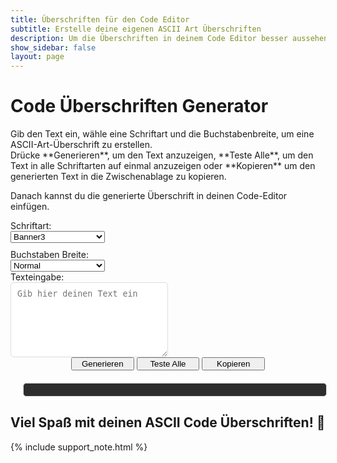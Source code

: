 ```yaml
---
title: Überschriften für den Code Editor
subtitle: Erstelle deine eigenen ASCII Art Überschriften
description: Um die Überschriften in deinem Code Editor besser aussehen zu lassen, ist der ASCII Art Text generator genau richtig.
show_sidebar: false
layout: page
---
```

<div class="shb-main-container">
<h1 class="shb-main-title">Code Überschriften Generator</h1>

<p class="shb-main-description">
    Gib den Text ein, wähle eine Schriftart und die Buchstabenbreite, um eine ASCII-Art-Überschrift zu erstellen.<br>
    Drücke **Generieren**, um den Text anzuzeigen, **Teste Alle**, um den Text in alle Schriftarten auf einmal anzuzeigen oder **Kopieren** um den generierten Text in die Zwischenablage zu kopieren.
</p>
<p class="shb-main-description">
    Danach kannst du die generierte Überschrift in deinen Code-Editor einfügen.
</p>
<!-- Eingabefeld und Auswahloptionen im Formular-Design -->
<div class="shb-center-container" style="gap: 50px;">
    <div style="display: flex; flex-direction: column; gap: 10px; width: 30%;">
        <div class="shb-form-group">
            <label for="fontSelect">Schriftart:</label>
            <select id="fontSelect" style="width: 100%;">
                <option value="Banner3" selected>Banner3</option>
                <option value="Banner">Banner</option>
                <option value="Big">Big</option>
                <option value="Colossal">Colossal</option>
                <option value="Doom">Doom</option>
                <option value="Slant">Slant</option>
                <option value="Small">Small</option>
                <option value="Standard">Standard</option>
                <option value="Avatar">Avatar</option>
                <option value="Big Money-ne">Big Money-ne</option>
                <option value="Big Money-nw">Big Money-nw</option>
                <option value="Big Money-se">Big Money-se</option>
                <option value="Big Money-sw">Big Money-sw</option>
                <option value="BlurVision ASCII">BlurVision ASCII</option>
                <option value="Crawford2">Crawford2</option>
                <option value="Doh">Doh</option>
                <option value="Epic">Epic</option>
                <option value="Fire Font-k">Fire Font-k</option>
                <option value="Graceful">Graceful</option>
                <option value="Graffiti">Graffiti</option>
                <option value="Small Slant">Small Slant</option>
                <option value="Star Wars">Star Wars</option>
                <option value="Sub-Zero">Sub-Zero</option>
                <option value="ANSI Shadow">ANSI Shadow</option>
                <option value="ANSI Regular">ANSI Regular</option>
                <option value="Delta Corps Priest 1">Delta Corps Priest 1</option>
                <option value="Electronic">Electronic</option>
                <option value="4Max">4Max</option>
            </select>
        </div>
        <div class="shb-form-group">
            <label for="widthSelect">Buchstaben Breite:</label>
            <select id="widthSelect" style="width: 100%;">
                <option value="default" selected>Normal</option>
                <option value="full">Full</option>
                <option value="fitted">Fitted</option>
                <option value="smushR">Smush (R)</option>
                <option value="smushU">Smush (U)</option>
            </select>
        </div>
    </div>
    <div class="shb-form-group" style="flex-direction: column; width: 50%;">
        <label for="textInput">Texteingabe:</label>    
        <div class="shb-text-output" >
            <textarea class="shb-text-code-outputt" id="textInput" placeholder="Gib hier deinen Text ein" style="padding: 10px; width: 100%; height: 120px; resize: vertical; border: 1px solid #ddd; border-radius: 5px;"></textarea>
        </div>
    </div>
</div>
<!-- Buttons für Generieren, Test All und Kopieren -->
<div class="shb-button-container" style="text-align: center; display: block;">
    <button onclick="generateASCII()" class="shb-button shb-button-blue" style="width: 20%">Generieren</button>
    <button onclick="testAllFonts()" class="shb-button shb-button-yellow" style="width: 20%">Teste Alle</button>
    <button onclick="copyToClipboard()" class="shb-button shb-button-red" style="width: 20%">Kopieren</button>
</div>

<!-- Ausgabefeld -->
<div style="text-align: center; margin: 20px;">
    <pre id="asciiOutput" class="yaml-output" style="width: 100%; padding: 10px; font-size: 14px; border: 1px solid #ddd; border-radius: 5px;"></pre>
</div>

<footer class="shb-footer">
    <h2>Viel Spaß mit deinen ASCII Code Überschriften! 🎉</h2>
</footer>

{% include support_note.html %}

</div>

<!-- Lokale figlet.js Bibliothek -->
<script src="{{ '/assets/js/figlet.js' | relative_url }}"></script>

<!-- JavaScript für die ASCII-Art-Generierung und Kopieren -->
<script>
figlet.defaults.fontPath = "/assets/js/fonts/";  // Setzt den Pfad zu den Schriftarten

function generateASCII() {
    const text = document.getElementById("textInput").value;
    const font = document.getElementById("fontSelect").value;
    const width = document.getElementById("widthSelect").value;
    const lines = text.split('\n');  // Teilt den Text in Zeilen auf

    let asciiArt = "";  // Zum Speichern der generierten ASCII-Art

    function generateLine(line, callback) {
        figlet.text(line, { font: font, horizontalLayout: width }, function(err, result) {
            if (err) {
                console.log("Fehler:", err);
                callback(err);
                return;
            }
            asciiArt += result + "\n";  // Füge die generierte Zeile zur ASCII-Art hinzu
            callback();
        });
    }

    function generateAllLines(i) {
        if (i < lines.length) {
            generateLine(lines[i], function(err) {
                if (!err) {
                    generateAllLines(i + 1);
                } else {
                    console.log("Fehler beim Generieren der ASCII-Art");
                }
            });
        } else {
            document.getElementById("asciiOutput").textContent = asciiArt;
        }
    }

    generateAllLines(0);  // Startet die rekursive Generierung
}

function testAllFonts() {
    const text = document.getElementById("textInput").value;
    const fonts = [
        "Banner", "Banner3", "Big", "Colossal", "Doom", "Slant", "Small", "Standard",
        "Avatar", "Big Money-ne", "Big Money-nw", "Big Money-se", "Big Money-sw",
        "BlurVision ASCII", "Crawford2", "Doh", "Epic", "Fire Font-k", "Graceful", 
        "Graffiti", "Small Slant", "Star Wars", "Sub-Zero", "ANSI Shadow", 
        "ANSI Regular", "Delta Corps Priest 1", "Electronic", "4Max"
    ];
    let output = "";

    fonts.forEach((font) => {
        figlet.text(text, { font: font }, function(err, result) {
            if (err) {
                console.log("Fehler:", err);
                return;
            }
            output += `\n--- ${font} ---\n${result}\n`;
            document.getElementById("asciiOutput").textContent = output;
        });
    });
}

function copyToClipboard() {
    const asciiOutput = document.getElementById("asciiOutput").textContent;
    navigator.clipboard.writeText(asciiOutput).then(() => {
        alert("Text kopiert!");
    }).catch(err => {
        console.log("Kopierfehler:", err);
    });
}

// Testen, ob figlet.js geladen wurde
console.log(typeof figlet);  // Sollte "object" anzeigen, wenn die Bibliothek korrekt geladen wurde
</script>

<!-- Inline CSS für eine ansprechende Ansicht -->
<style>
    .textarea-list {
        width:100%;
        background-color: #c3c3c3;
        color: #000000;
        font-size: 0.9em;
        font-weight: bold;
        padding: 10px;
        margin-bottom: 10px;
    }
    /* YAML-Ausgabe Styling */
    #asciiOutput {
        width: 100%;
        margin-top: 20px;
        padding: 10px;
        font-size: 14px;
        border: 1px solid #ddd;
        border-radius: 5px;
        background-color: #2d2d2d;
        color: #b7ffb7
    }
</style>
